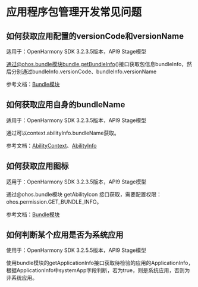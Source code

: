 # 应用程序包管理开发常见问题

## 如何获取应用配置的versionCode和versionName

适用于：OpenHarmony SDK 3.2.3.5版本，API9 Stage模型

通过@ohos.bundle模块bundle.getBundleInfo()接口获取包信息bundleInfo，然后分别通过bundleInfo.versionCode、bundleInfo.versionName

参考文档：[Bundle模块](../reference/apis/js-apis-Bundle.md#bundlegetbundleinfo)

## 如何获取应用自身的bundleName

适用于：OpenHarmony SDK 3.2.3.5版本，API9 Stage模型

通过可以context.abilityInfo.bundleName获取。

参考文档：[AbilityContext](../reference/apis/js-apis-ability-context.md)、[AbilityInfo](../reference/apis/js-apis-bundle-AbilityInfo.md)

## 如何获取应用图标

适用于：OpenHarmony SDK 3.2.3.5版本，API9 Stage模型

通过\@ohos.bundle模块 getAbilityIcon 接口获取，需要配置权限：ohos.permission.GET_BUNDLE_INFO。

参考文档：[Bundle模块](../reference/apis/js-apis-Bundle.md#bundlegetbundleinfo)

## 如何判断某个应用是否为系统应用

使用于：OpenHarmony SDK 3.2.5.5版本，API9 Stage模型

使用bundle模块的getApplicationInfo接口获取待检验的应用的ApplicationInfo，根据ApplicationInfo中systemApp字段判断，若为true，则是系统应用，否则为非系统应用。
